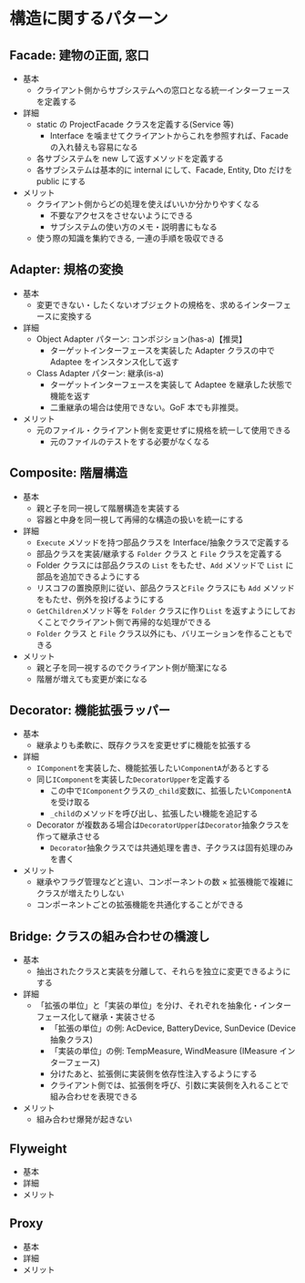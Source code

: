# 構造に関するパターン

## Facade: 建物の正面, 窓口

- 基本
  - クライアント側からサブシステムへの窓口となる統一インターフェースを定義する
- 詳細
  - static の ProjectFacade クラスを定義する(Service 等)
    - Interface を噛ませてクライアントからこれを参照すれば、Facade の入れ替えも容易になる
  - 各サブシステムを new して返すメソッドを定義する
  - 各サブシステムは基本的に internal にして、Facade, Entity, Dto だけを public にする
- メリット
  - クライアント側からどの処理を使えばいいか分かりやすくなる
    - 不要なアクセスをさせないようにできる
    - サブシステムの使い方のメモ・説明書にもなる
  - 使う際の知識を集約できる, 一連の手順を吸収できる

## Adapter: 規格の変換

- 基本
  - 変更できない・したくないオブジェクトの規格を、求めるインターフェースに変換する
- 詳細
  - Object Adapter パターン: コンポジション(has-a)【推奨】
    - ターゲットインターフェースを実装した Adapter クラスの中で Adaptee をインスタンス化して返す
  - Class Adapter パターン: 継承(is-a)
    - ターゲットインターフェースを実装して Adaptee を継承した状態で機能を返す
    - 二重継承の場合は使用できない。GoF 本でも非推奨。
- メリット
  - 元のファイル・クライアント側を変更せずに規格を統一して使用できる
    - 元のファイルのテストをする必要がなくなる

## Composite: 階層構造

- 基本
  - 親と子を同一視して階層構造を実装する
  - 容器と中身を同一視して再帰的な構造の扱いを統一にする
- 詳細
  - `Execute` メソッドを持つ部品クラスを Interface/抽象クラスで定義する
  - 部品クラスを実装/継承する `Folder` クラス と `File` クラスを定義する
  - Folder クラスには部品クラスの `List` をもたせ、`Add` メソッドで `List` に部品を追加できるようにする
  - リスコフの置換原則に従い、部品クラスと`File` クラスにも `Add` メソッドをもたせ、例外を投げるようにする
  - `GetChildren`メソッド等を `Folder` クラスに作り`List` を返すようにしておくことでクライアント側で再帰的な処理ができる
  - `Folder` クラス と `File` クラス以外にも、バリエーションを作ることもできる
- メリット
  - 親と子を同一視するのでクライアント側が簡潔になる
  - 階層が増えても変更が楽になる

## Decorator: 機能拡張ラッパー

- 基本
  - 継承よりも柔軟に、既存クラスを変更せずに機能を拡張する
- 詳細
  - `IComponent`を実装した、機能拡張したい`ComponentA`があるとする
  - 同じ`IComponent`を実装した`DecoratorUpper`を定義する
    - この中で`IComponent`クラスの`_child`変数に、拡張したい`ComponentA`を受け取る
    - `_child`のメソッドを呼び出し、拡張したい機能を追記する
  - Decorator が複数ある場合は`DecoratorUpper`は`Decorator`抽象クラスを作って継承させる
    - `Decorator`抽象クラスでは共通処理を書き、子クラスは固有処理のみを書く
- メリット
  - 継承やフラグ管理などと違い、コンポーネントの数 × 拡張機能で複雑にクラスが増えたりしない
  - コンポーネントごとの拡張機能を共通化することができる

## Bridge: クラスの組み合わせの橋渡し

- 基本
  - 抽出されたクラスと実装を分離して、それらを独立に変更できるようにする
- 詳細
  - 「拡張の単位」と「実装の単位」を分け、それぞれを抽象化・インターフェース化して継承・実装させる
    - 「拡張の単位」の例: AcDevice, BatteryDevice, SunDevice (Device 抽象クラス)
    - 「実装の単位」の例: TempMeasure, WindMeasure (IMeasure インターフェース)
    - 分けたあと、拡張側に実装側を依存性注入するようにする
    - クライアント側では、拡張側を呼び、引数に実装側を入れることで組み合わせを表現できる
- メリット
  - 組み合わせ爆発が起きない

## Flyweight

- 基本
- 詳細
- メリット

## Proxy

- 基本
- 詳細
- メリット
